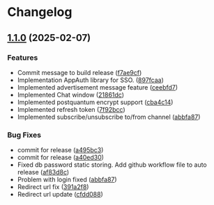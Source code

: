 # Changelog

## [1.1.0](https://github.com/sekretess/consumer-android-app/compare/v1.0.0...v1.1.0) (2025-02-07)


### Features

* Commit message to build release ([f7ae9cf](https://github.com/sekretess/consumer-android-app/commit/f7ae9cf05bc257fb3ca56644311aaf413cbb9c03))
* Implementation AppAuth library for SSO. ([897fcaa](https://github.com/sekretess/consumer-android-app/commit/897fcaac9c73cee62ef91a3488accd106fc0e207))
* Implemented advertisement message feature ([ceebfd7](https://github.com/sekretess/consumer-android-app/commit/ceebfd7a7e2dcc3f1a66ba662b09410cb2a3a8c9))
* Implemented Chat window ([21861dc](https://github.com/sekretess/consumer-android-app/commit/21861dcc521f478dda5e756ce237d62300f4bc2d))
* Implemented postquantum encrypt support ([cba4c14](https://github.com/sekretess/consumer-android-app/commit/cba4c14e2cbce28eb7d0fcc955b55852ed1a14d1))
* Implemented refresh token ([7f92bcc](https://github.com/sekretess/consumer-android-app/commit/7f92bccfb19619270300fc48e6e8f141016c5c90))
* Implemented subscribe/unsubscribe to/from channel ([abbfa87](https://github.com/sekretess/consumer-android-app/commit/abbfa875f5b73048b03a9760f2a7df9c0cbc71a6))


### Bug Fixes

* commit for release ([a495bc3](https://github.com/sekretess/consumer-android-app/commit/a495bc37ab92252c991c40ffd2a66b74d30100a5))
* commit for release ([a40ed30](https://github.com/sekretess/consumer-android-app/commit/a40ed308db93e7e808d97928aa8307f0df06f40e))
* Fixed db password static storing. Add github workflow file to auto release ([af83d8c](https://github.com/sekretess/consumer-android-app/commit/af83d8cbc3e0974d71fb99a149e87d290e82a663))
* Problem with login fixed ([abbfa87](https://github.com/sekretess/consumer-android-app/commit/abbfa875f5b73048b03a9760f2a7df9c0cbc71a6))
* Redirect url fix ([391a2f8](https://github.com/sekretess/consumer-android-app/commit/391a2f8b3515f5de30dcf408e139c4f4f7ca9bc2))
* Redirect url update ([cfdd088](https://github.com/sekretess/consumer-android-app/commit/cfdd0883cb2e12238bbce683c9aa5f492065c389))


